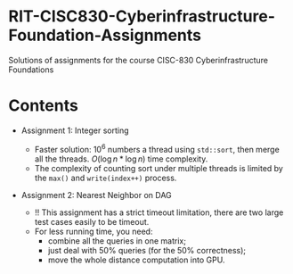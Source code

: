 # RIT-CISC830-Cyberinfrastructure-Foundation-Assignments

Solutions of assignments for the course CISC-830 Cyberinfrastructure Foundations

# Contents

* Assignment 1: Integer sorting
  * Faster solution: $10^6$ numbers a thread using `std::sort`, then merge all the threads. $O(\log n * \log n)$ time complexity.
  * The complexity of counting sort under multiple threads is limited by the `max()` and `write(index++)` process.

* Assignment 2: Nearest Neighbor on DAG
  * !! This assignment has a strict timeout limitation, there are two large test cases easily to be timeout.
  * For less running time, you need:
    * combine all the queries in one matrix;
    * just deal with 50% queries (for the 50% correctness);
    * move the whole distance computation into GPU.

